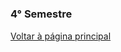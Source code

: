 # 
### 4° Semestre






[Voltar à página principal](https://github.com/AnaPaulaSOliveira/Portifolio--TG/blob/main/README.md)
